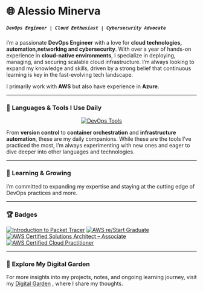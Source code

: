 # 🌐 Alessio Minerva

##### `DevOps Engineer | Cloud Enthusiast | Cybersecurity Advocate`

I’m a passionate **DevOps Engineer** with a love for **cloud technologies, automation,networking and cybersecurity**. With over a year of hands-on experience in **cloud-native environments**, I specialize in deploying, managing, and securing scalable cloud infrastructure. I’m always looking to expand my knowledge and skills, driven by a strong belief that continuous learning is key in the fast-evolving tech landscape.

I primarily work with **AWS** but also have experience in **Azure**.

---

### 🔧 **Languages & Tools I Use Daily**

<p align="center">
  <a href="https://skillicons.dev">
    <img src="https://skillicons.dev/icons?i=git,github,linux,bash,terraform,docker,kubernetes,ansible" alt="DevOps Tools"/>
  </a>
</p>

From **version control** to **container orchestration** and **infrastructure automation**, these are my daily companions. While these are the tools I’ve practiced the most, I’m always experimenting with new ones and eager to dive deeper into other languages and technologies.

---

### 🌱 **Learning & Growing**
I’m committed to expanding my expertise and staying at the cutting edge of DevOps practices and more.

---

### 🏆 **Badges**

<!--START_SECTION:badges-->
[![Introduction to Packet Tracer](https://images.credly.com/size/110x110/images/09b6d58c-763a-4b40-aea1-787d8f46bbcd/Intro2PT.png)](http://www.credly.com/badges/3b8567cb-af55-4f7e-9956-dc7943301f27 "Introduction to Packet Tracer")
[![AWS re/Start Graduate](https://images.credly.com/size/110x110/images/44e2c252-5d19-4574-9646-005f7225bf53/image.png)](http://www.credly.com/badges/59fab8ae-1a4a-46f6-950f-750a39740fad "AWS re/Start Graduate")
[![AWS Certified Solutions Architect – Associate](https://images.credly.com/size/110x110/images/0e284c3f-5164-4b21-8660-0d84737941bc/image.png)](http://www.credly.com/badges/c10fc9a5-3296-45eb-ae2b-c1a000916bb4 "AWS Certified Solutions Architect – Associate")
[![AWS Certified Cloud Practitioner](https://images.credly.com/size/110x110/images/00634f82-b07f-4bbd-a6bb-53de397fc3a6/image.png)](http://www.credly.com/badges/3dd5216f-cf1d-40ca-8a8b-55341fbc16fa "AWS Certified Cloud Practitioner")
<!--END_SECTION:badges-->

---

### 🌿 **Explore My Digital Garden**


For more insights into my projects, notes, and ongoing learning journey, visit my [Digital Garden](https://www.minerva-solutions.uk)
, where I share my thoughts.


